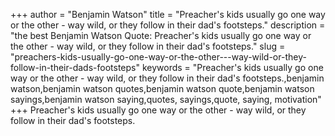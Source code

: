 +++
author = "Benjamin Watson"
title = "Preacher's kids usually go one way or the other - way wild, or they follow in their dad's footsteps."
description = "the best Benjamin Watson Quote: Preacher's kids usually go one way or the other - way wild, or they follow in their dad's footsteps."
slug = "preachers-kids-usually-go-one-way-or-the-other---way-wild-or-they-follow-in-their-dads-footsteps"
keywords = "Preacher's kids usually go one way or the other - way wild, or they follow in their dad's footsteps.,benjamin watson,benjamin watson quotes,benjamin watson quote,benjamin watson sayings,benjamin watson saying,quotes, sayings,quote, saying, motivation"
+++
Preacher's kids usually go one way or the other - way wild, or they follow in their dad's footsteps.
